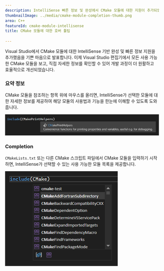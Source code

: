 ```yaml
---
description: IntelliSense 빠른 정보 및 완성에서 CMake 모듈에 대한 지원이 추가되었습니다.
thumbnailImage: ../media/cmake-module-completion-thumb.png
area: C++
featureId: cmake-module-intellisense
title: CMake 모듈에 대한 호버 툴팁

---
```



Visual Studio에서 CMake 모듈에 대한 IntelliSense 기반 완성 및 빠른 정보 지원을 추가했음을 기쁜 마음으로 발표합니다. 이제 Visual Studio 편집기에서 모든 사용 가능한 CMake 모듈을 보고, 직접 자세한 정보를 확인할 수 있어 개발 과정이 더 원활하고 효율적으로 개선되었습니다.

### 요약 정보

CMake 모듈을 참조하는 항목 위에 마우스를 올리면, IntelliSense가 선택한 모듈에 대한 자세한 정보를 제공하여 해당 모듈의 사용법과 기능을 한눈에 이해할 수 있도록 도와줍니다.

![빠른 정보에서 CMake 정보](../media/cmake-module-quick-info.png)

### Completion

`CMakeLists.txt` 또는 다른 CMake 스크립트 파일에서 CMake 모듈을 입력하기 시작하면, IntelliSense가 선택할 수 있는 사용 가능한 모듈 목록을 제공합니다.

![CMake 모듈 완성](../media/cmake-module-completion.png)
